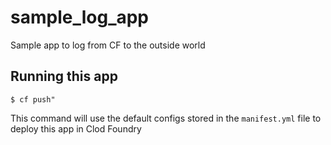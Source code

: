 # sample_log_app
Sample app to log from CF to the outside world

## Running this app
```
$ cf push"
```

This command will use the default configs stored in the `manifest.yml` file to deploy this app in Clod Foundry

